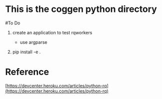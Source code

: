 # This is the coggen python directory

#To Do

1. create an application to test rqworkers
    - use argparse

2. pip install -e .


# Reference

[https://devcenter.heroku.com/articles/python-rq](https://devcenter.heroku.com/articles/python-rq)
